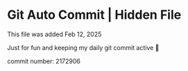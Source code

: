 # Git Auto Commit | Hidden File

This file was added Feb 12, 2025

Just for fun and keeping my daily git commit active 🤪

commit number: 2172906
